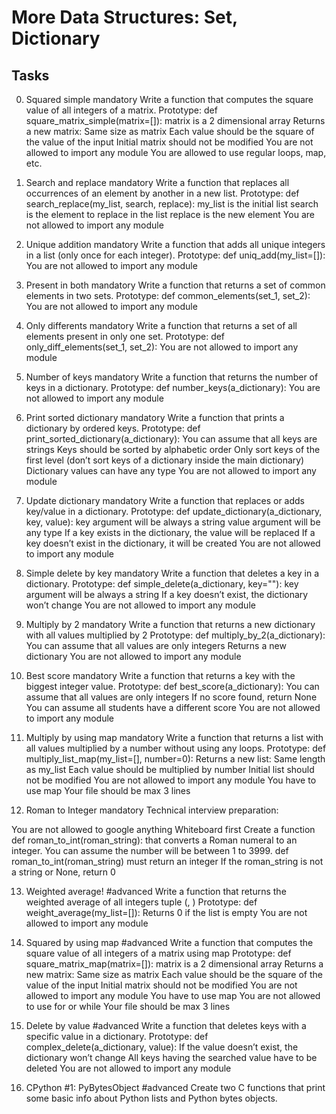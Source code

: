 # More Data Structures: Set, Dictionary
## Tasks

0. Squared simple mandatory
Write a function that computes the square value of all integers of a matrix.
Prototype: def square_matrix_simple(matrix=[]):
matrix is a 2 dimensional array
Returns a new matrix:
Same size as matrix
Each value should be the square of the value of the input
Initial matrix should not be modified
You are not allowed to import any module
You are allowed to use regular loops, map, etc.

1. Search and replace mandatory
Write a function that replaces all occurrences of an element by another in a new list.
Prototype: def search_replace(my_list, search, replace):
my_list is the initial list
search is the element to replace in the list
replace is the new element
You are not allowed to import any module

2. Unique addition mandatory
Write a function that adds all unique integers in a list (only once for each integer).
Prototype: def uniq_add(my_list=[]):
You are not allowed to import any module

3. Present in both mandatory
Write a function that returns a set of common elements in two sets.
Prototype: def common_elements(set_1, set_2):
You are not allowed to import any module

4. Only differents mandatory
Write a function that returns a set of all elements present in only one set.
Prototype: def only_diff_elements(set_1, set_2):
You are not allowed to import any module

5. Number of keys mandatory
Write a function that returns the number of keys in a dictionary.
Prototype: def number_keys(a_dictionary):
You are not allowed to import any module

6. Print sorted dictionary mandatory
Write a function that prints a dictionary by ordered keys.
Prototype: def print_sorted_dictionary(a_dictionary):
You can assume that all keys are strings
Keys should be sorted by alphabetic order
Only sort keys of the first level (don’t sort keys of a dictionary inside the main dictionary)
Dictionary values can have any type
You are not allowed to import any module

7. Update dictionary mandatory
Write a function that replaces or adds key/value in a dictionary.
Prototype: def update_dictionary(a_dictionary, key, value):
key argument will be always a string
value argument will be any type
If a key exists in the dictionary, the value will be replaced
If a key doesn’t exist in the dictionary, it will be created
You are not allowed to import any module

8. Simple delete by key mandatory
Write a function that deletes a key in a dictionary.
Prototype: def simple_delete(a_dictionary, key=""):
key argument will be always a string
If a key doesn’t exist, the dictionary won’t change
You are not allowed to import any module

9. Multiply by 2 mandatory
Write a function that returns a new dictionary with all values multiplied by 2
Prototype: def multiply_by_2(a_dictionary):
You can assume that all values are only integers
Returns a new dictionary
You are not allowed to import any module

10. Best score mandatory
Write a function that returns a key with the biggest integer value.
Prototype: def best_score(a_dictionary):
You can assume that all values are only integers
If no score found, return None
You can assume all students have a different score
You are not allowed to import any module

11. Multiply by using map mandatory
Write a function that returns a list with all values multiplied by a number without using any loops.
Prototype: def multiply_list_map(my_list=[], number=0):
Returns a new list:
Same length as my_list
Each value should be multiplied by number
Initial list should not be modified
You are not allowed to import any module
You have to use map
Your file should be max 3 lines

12. Roman to Integer mandatory
Technical interview preparation:

You are not allowed to google anything
Whiteboard first
Create a function def roman_to_int(roman_string): that converts a Roman numeral to an integer.
You can assume the number will be between 1 to 3999.
def roman_to_int(roman_string) must return an integer
If the roman_string is not a string or None, return 0

13. Weighted average! #advanced
Write a function that returns the weighted average of all integers tuple (<score>, <weight>)
Prototype: def weight_average(my_list=[]):
Returns 0 if the list is empty
You are not allowed to import any module

14. Squared by using map #advanced
Write a function that computes the square value of all integers of a matrix using map
Prototype: def square_matrix_map(matrix=[]):
matrix is a 2 dimensional array
Returns a new matrix:
Same size as matrix
Each value should be the square of the value of the input
Initial matrix should not be modified
You are not allowed to import any module
You have to use map
You are not allowed to use for or while
Your file should be max 3 lines

15. Delete by value #advanced
Write a function that deletes keys with a specific value in a dictionary.
Prototype: def complex_delete(a_dictionary, value):
If the value doesn’t exist, the dictionary won’t change
All keys having the searched value have to be deleted
You are not allowed to import any module

16. CPython #1: PyBytesObject #advanced
Create two C functions that print some basic info about Python lists and Python bytes objects.